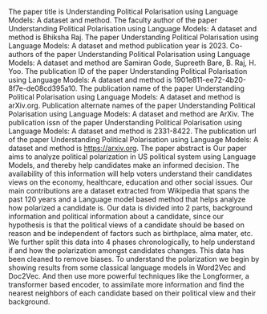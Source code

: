 The paper title is Understanding Political Polarisation using Language Models: A dataset and method.
The faculty author of the paper Understanding Political Polarisation using Language Models: A dataset and method is Bhiksha Raj.
The paper Understanding Political Polarisation using Language Models: A dataset and method publication year is 2023.
Co-authors of the paper Understanding Political Polarisation using Language Models: A dataset and method are Samiran Gode, Supreeth Bare, B. Raj, H. Yoo.
The publication ID of the paper Understanding Political Polarisation using Language Models: A dataset and method is 1901e811-ee72-4b20-8f7e-de08cd395a10.
The publication name of the paper Understanding Political Polarisation using Language Models: A dataset and method is arXiv.org.
Publication alternate names of the paper Understanding Political Polarisation using Language Models: A dataset and method are ArXiv.
The publication issn of the paper Understanding Political Polarisation using Language Models: A dataset and method is 2331-8422.
The publication url of the paper Understanding Political Polarisation using Language Models: A dataset and method is https://arxiv.org.
The paper abstract is Our paper aims to analyze political polarization in US political system using Language Models, and thereby help candidates make an informed decision. The availability of this information will help voters understand their candidates views on the economy, healthcare, education and other social issues. Our main contributions are a dataset extracted from Wikipedia that spans the past 120 years and a Language model based method that helps analyze how polarized a candidate is. Our data is divided into 2 parts, background information and political information about a candidate, since our hypothesis is that the political views of a candidate should be based on reason and be independent of factors such as birthplace, alma mater, etc. We further split this data into 4 phases chronologically, to help understand if and how the polarization amongst candidates changes. This data has been cleaned to remove biases. To understand the polarization we begin by showing results from some classical language models in Word2Vec and Doc2Vec. And then use more powerful techniques like the Longformer, a transformer based encoder, to assimilate more information and find the nearest neighbors of each candidate based on their political view and their background.

